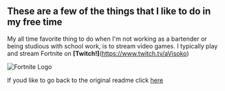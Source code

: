 ## These are a few of the things that I like to do in my free time

My all time favorite thing to do when I'm not working as a bartender or being studious with school work, is to stream video games. I typically play and stream Fortnite on **[Twitch!]**(https://www.twitch.tv/aVisoko)

![Fortnite Logo](https://www.picclickimg.com/d/l400/pict/183093036775_/Fortnite-Logo-Vinyl-Stickers-Pick-Colour.jpg)
















If youd like to go back to the original readme click [here](https://github.com/aVisoko/MarkdownChallenge/blob/master/README.md)
